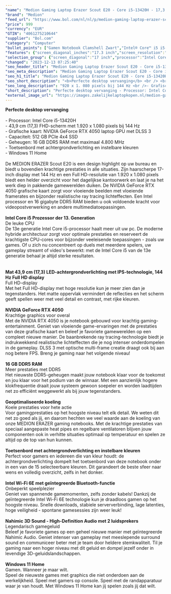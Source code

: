 ```yaml
---
"name": "Medion Gaming Laptop Erazer Scout E20 - Core i5-13420H - 17,3 Inch FHD-scherm - 144 Hz - NVIDIA RTX 4050 - 512 GB SSD - 16 GB RAM - Windows 11 Home"
"brand": "Medion"
"feed_url": "https://www.bol.com/nl/nl/p/medion-gaming-laptop-erazer-scout-e20-core-i5-13420h-17-3-inch-fhd-scherm-144-hz-nvidia-rtx-4050-512-gb-ssd-16-gb-ram-windows-11-home/9300000141408690"
"price": 999
"currency": "EUR"
"GTIN": "4061275210644"
"supplier": "Bol.com"
"category": "Computer"
"bullet_points": ["Gamen Notebook Clamshell Zwart","Intel® Core™ i5 i5-13420H 2,1 GHz","43,9 cm (17.3\") Full HD 1920 x 1080 Pixels IPS","16 GB DDR5-SDRAM 4800 MHz 2 x 8 GB","512 GB SSD","NVIDIA GeForce RTX 4050 6 GB Intel® UHD Graphics","Wi-Fi 6E (802.11ax) Ethernet LAN 100,1000 Mbit/s Bluetooth 5.3","Lithium-Ion (Li-Ion) 230 W","Windows 11 Home"]
"features": {"screen_diagonal_inches":"17.3 inch","screen_resolution":"1920 x 1080 Pixels","processor_family":"Intel® Core™ i5","memory_size":"16 GB","memory_type":"DDR5-SDRAM","total_storage_space":"512 GB","graphics_card":"NVIDIA GeForce RTX 4050","graphics_memory_size":"6 GB","operating_system":"Windows","width":"396,9 mm","depth":"262,9 mm","height":"28,8 mm","weight":"2,8 kg","purpose_laptop":"Gaming"}
"selection_group": {"screen_diagonal":"17 inch","processor":"Intel Core i5","changed_price_past_3_days":false,"product_family":"ERAZER"}
"changed": "2023-12-13 07:25:40"
"seo_header_title": "Medion Gaming Laptop Erazer Scout E20 - Core i5-13420H - 17,3 Inch FHD-scherm - 144 Hz - NVIDIA RTX 4050 - 512 GB SSD - 16 GB RAM - Windows 11 Home"
"seo_meta_description": "Medion Gaming Laptop Erazer Scout E20 - Core i5-13420H - 17,3 Inch FHD-scherm - 144 Hz - NVIDIA RTX 4050 - 512 GB SSD - 16 GB RAM - Windows 11 Home"
"seo_h1_title": "Medion Gaming Laptop Erazer Scout E20 - Core i5-13420H - 17,3 Inch FHD-scherm - 144 Hz - NVIDIA RTX 4050 - 512 GB SSD - 16 GB RAM - Windows 11 Home"
"seo_short_description": "<b>Perfecte desktop vervanging</b> <br /> <br />- Processor: Intel Core i5-13420H <br />- 43,9 cm (17,3) FHD-scherm met 1."
"seo_long_description": "920 x 1. 080 pixels bij 144 Hz <br />- Grafische kaart: NVIDIA GeForce RTX 4050 laptop GPU met DLSS 3 <br />- Capaciteit: 512 GB PCIe 4x4 SSD <br />- Geheugen: 16 GB DDR5 RAM met maximaal 4. 800 MHz <br />- Toetsenbord met achtergrondverlichting en instelbare kleuren <br />- Windows 11 Home <br /> <br />De MEDION ERAZER Scout E20 is een design highlight op uw bureau en biedt u bovendien krachtige prestaties in alle situaties. Zijn haarscherpe 17-inch display met 144 Hz en een Full HD-resolutie van 1. 920 x 1. 080 pixels biedt een helder overzicht voor het dagelijkse kantoorwerk en laat je na het werk diep in pakkende gamewerelden duiken. De NVIDIA GeForce RTX 4050 grafische kaart zorgt voor vloeiende beelden met vloeiende framerates en bijzonder realistische ray tracing lichteffecten. Een Intel processor en 16 gigabyte DDR5 RAM bieden u ook voldoende kracht voor videopostverwerking en andere multimediatoepassingen. <br /> <br /> <b>Intel Core i5 Prozessor der 13. Generation</b> <br />De leuke CPU <br />De 13e generatie Intel Core i5-processor haalt meer uit uw pc. De moderne hybride architectuur zorgt voor optimale prestaties en reserveert de krachtigste CPU-cores voor bijzonder veeleisende toepassingen - zoals uw games. Of u zich nu concentreert op duels met meerdere spelers, uw gameplay streamt of video's bewerkt: met de Intel Core i5 van de 13e generatie behaal je altijd sterke resultaten. <br /> <br /> <br /> <b>Mat 43,9 cm (17,3) LED-achtergrondverlichting met IPS-technologie, 144 Hz Full HD display</b> <br />Full HD-display <br />Met het Full HD-display met hoge resolutie kun je meer zien dan je tegenstanders. Het matte oppervlak vermindert de reflecties en het scherm geeft spellen weer met veel detail en contrast, met rijke kleuren. <br /> <br /> <b>NVIDIA GeForce RTX 4050</b> <br />Krachtige graphics voor overal <br />Met de NVIDIA RTX 4050 is je notebook gebouwd voor krachtig gaming-entertainment. Geniet van vloeiende game-ervaringen met de prestaties van deze grafische kaart en beleef je favoriete gamewerelden op een compleet nieuwe manier. De baanbrekende ray tracing-technologie biedt je indrukwekkend realistische lichteffecten die je nog intenser onderdompelen in de gameplay. DLSS 3 met optische multi-frame creatie draagt ook bij aan nog betere FPS. Breng je gaming naar het volgende niveau! <br /> <br /> <b>16 GB DDR5 RAM</b> <br />Meer prestaties met DDR5 <br />Het nieuwste DDR5-geheugen maakt jouw notebook klaar voor de toekomst en jou klaar voor het podium van de winnaar. Met een aanzienlijk hogere klokfrequentie draait jouw systeem gewoon soepeler en worden laadtijden net zo efficiënt weggewerkt als bij jouw tegenstanders. <br /> <br /> <b>Geoptimaliseerde koeling</b> <br />Koele prestaties voor hete actie <br />Voor gamingprestaties op het hoogste niveau telt elk detail. We weten dit net zo goed als jij, en daarom hechten we veel waarde aan de koeling van onze MEDION ERAZER gaming notebooks. Met de krachtige prestaties van speciaal aangepaste heat pipes en regelbare ventilatoren blijven jouw componenten ook in verhitte situaties optimaal op temperatuur en spelen ze altijd op de top van hun kunnen. <br /> <br /> <b>Toetsenbord met achtergrondverlichting en instelbare kleuren</b> <br />Perfect voor gamers en iedereen die van kleur houdt: de achtergrondverlichting dompelt het toetsenbord van deze notebook onder in een van de 15 selecteerbare kleuren. Dit garandeert de beste sfeer naar wens en volledig overzicht, zelfs in het donker. <br /> <br /> <b>Intel Wi-Fi 6E met geïntegreerde Bluetooth-functie</b> <br />Onbeperkt speelplezier <br />Geniet van spannende gamemomenten, zelfs zonder kabels! Dankzij de geïntegreerde Intel Wi-Fi 6E technologie kun je draadloos gamen op het hoogste niveau. Snelle downloads, stabiele serververbinding, lage latenties, hoge veiligheid - spontane gamesessies zijn weer leuk! <br /> <br /> <b>Nahimic 3D Sound - High-Definition Audio met 2 luidsprekers</b> <br />Legendarisch gamegeluid <br />Beleef je favoriete games op een geheel nieuwe manier met geïntegreerde Nahimic Audio. Geniet intenser van gameplay met meeslepende surround sound en communiceer beter met je team door heldere stemkwaliteit. Til je gaming naar een hoger niveau met dit geluid en dompel jezelf onder in levendige 3D-geluidslandschappen. <br /> <br /> <b>Windows 11 Home</b> <br />Gamen. Wanneer je maar wilt. <br />Speel de nieuwste games met graphics die niet onderdoen aan de werkelijkheid. Speel met gamers op console. Speel met de randapparatuur waar je van houdt. Met Windows 11 Home kan jij spelen zoals jij dat wilt."
"short_description": "Perfecte desktop vervanging - Processor: Intel Core i5-13420H - 43,9 cm (17,3) FHD-scherm met 1.920 x 1.080 pixels bij 144 Hz - Grafische kaart: NVIDIA GeForce RTX 4050 laptop GPU met DLSS 3 - Capaciteit: 512 GB PCIe 4x4 SSD - Geheugen: 16 GB DDR5 RAM met maximaal 4.800 MHz - Toetsenbord met achtergrondverlichting en instelbare kleuren - Windows 11 Home De MEDION ERAZER Scout E20 is een design highlight op uw bureau en biedt u bovendien krachtige prestaties in alle situaties. Zijn haarscherpe 17-inch display met 144 Hz en een Full HD-resolutie van 1.920 x 1.080 pixels biedt een helder overzicht voor het dagelijkse kantoorwerk en laat je na het werk diep in pakkende gamewerelden duiken. De NVIDIA GeForce RTX 4050 grafische kaart zorgt voor vloeiende beelden met vloeiende framerates en bijzonder realistische ray tracing lichteffecten. Een Intel processor en 16 gigabyte DDR5 RAM bieden u ook voldoende kracht voor videopostverwerking en andere multimediatoepassingen. Intel Core i5 Prozessor der 13. Generation De leuke CPU De 13e generatie Intel Core i5-processor haalt meer uit uw pc. De moderne hybride architectuur zorgt voor optimale prestaties en reserveert de krachtigste CPU-cores voor bijzonder veeleisende toepassingen - zoals uw games. Of u zich nu concentreert op duels met meerdere spelers, uw gameplay streamt of video's bewerkt: met de Intel Core i5 van de 13e generatie behaal je altijd sterke resultaten. Mat 43,9 cm (17,3) LED-achtergrondverlichting met IPS-technologie, 144 Hz Full HD display Full HD-display Met het Full HD-display met hoge resolutie kun je meer zien dan je tegenstanders. Het matte oppervlak vermindert de reflecties en het scherm geeft spellen weer met veel detail en contrast, met rijke kleuren. NVIDIA GeForce RTX 4050 Krachtige graphics voor overal Met de NVIDIA RTX 4050 is je notebook gebouwd voor krachtig gaming-entertainment. Geniet van vloeiende game-ervaringen met de prestaties van deze grafische kaart en beleef je favoriete gamewerelden op een compleet nieuwe manier. De baanbrekende ray tracing-technologie biedt je indrukwekkend realistische lichteffecten die je nog intenser onderdompelen in de gameplay. DLSS 3 met optische multi-frame creatie draagt ook bij aan nog betere FPS. Breng je gaming naar het volgende niveau! 16 GB DDR5 RAM Meer prestaties met DDR5 Het nieuwste DDR5-geheugen maakt jouw notebook klaar voor de toekomst en jou klaar voor het podium van de winnaar. Met een aanzienlijk hogere klokfrequentie draait jouw systeem gewoon soepeler en worden laadtijden net zo efficiënt weggewerkt als bij jouw tegenstanders. Geoptimaliseerde koeling Koele prestaties voor hete actie Voor gamingprestaties op het hoogste niveau telt elk detail. We weten dit net zo goed als jij, en daarom hechten we veel waarde aan de koeling van onze MEDION ERAZER gaming notebooks. Met de krachtige prestaties van speciaal aangepaste heat pipes en regelbare ventilatoren blijven jouw componenten ook in verhitte situaties optimaal op temperatuur en spelen ze altijd op de top van hun kunnen. Toetsenbord met achtergrondverlichting en instelbare kleuren Perfect voor gamers en iedereen die van kleur houdt: de achtergrondverlichting dompelt het toetsenbord van deze notebook onder in een van de 15 selecteerbare kleuren. Dit garandeert de beste sfeer naar wens en volledig overzicht, zelfs in het donker. Intel Wi-Fi 6E met geïntegreerde Bluetooth-functie Onbeperkt speelplezier Geniet van spannende gamemomenten, zelfs zonder kabels! Dankzij de geïntegreerde Intel Wi-Fi 6E technologie kun je draadloos gamen op het hoogste niveau. Snelle downloads, stabiele serververbinding, lage latenties, hoge veiligheid - spontane gamesessies zijn weer leuk! Nahimic 3D Sound - High-Definition Audio met 2 luidsprekers Legendarisch gamegeluid Beleef je favoriete games op een geheel nieuwe manier met geïntegreerde Nahimic Audio. Geniet intenser van gameplay met meeslepende surround sound en communiceer beter met je team door heldere stemkwaliteit. Til je gaming naar een hoger niveau met dit geluid en dompel jezelf onder in levendige 3D-geluidslandschappen. Windows 11 Home Gamen. Wanneer je maar wilt. Speel de nieuwste games met graphics die niet onderdoen aan de werkelijkheid. Speel met gamers op console. Speel met de randapparatuur waar je van houdt. Met Windows 11 Home kan jij spelen zoals jij dat wilt."
"external_image_url": "https://images.zakelijkelaptopkopen.nl/medion-gaming-laptop-erazer-scout-e20-core-i5-13420h-17-3-inch-fhd-scherm-144-hz-nvidia-rtx-4050-512-gb-ssd-16-gb-ram-windows-11-home.webp"
---
```


<b>Perfecte desktop vervanging</b> <br /> <br />- Processor: Intel Core i5-13420H <br />- 43,9 cm (17,3) FHD-scherm met 1.920 x 1.080 pixels bij 144 Hz <br />- Grafische kaart: NVIDIA GeForce RTX 4050 laptop GPU met DLSS 3 <br />- Capaciteit: 512 GB PCIe 4x4 SSD <br />- Geheugen: 16 GB DDR5 RAM met maximaal 4.800 MHz <br />- Toetsenbord met achtergrondverlichting en instelbare kleuren <br />- Windows 11 Home <br /> <br />De MEDION ERAZER Scout E20 is een design highlight op uw bureau en biedt u bovendien krachtige prestaties in alle situaties. Zijn haarscherpe 17-inch display met 144 Hz en een Full HD-resolutie van 1.920 x 1.080 pixels biedt een helder overzicht voor het dagelijkse kantoorwerk en laat je na het werk diep in pakkende gamewerelden duiken. De NVIDIA GeForce RTX 4050 grafische kaart zorgt voor vloeiende beelden met vloeiende framerates en bijzonder realistische ray tracing lichteffecten. Een Intel processor en 16 gigabyte DDR5 RAM bieden u ook voldoende kracht voor videopostverwerking en andere multimediatoepassingen. <br /> <br /> <b>Intel Core i5 Prozessor der 13. Generation</b> <br />De leuke CPU <br />De 13e generatie Intel Core i5-processor haalt meer uit uw pc. De moderne hybride architectuur zorgt voor optimale prestaties en reserveert de krachtigste CPU-cores voor bijzonder veeleisende toepassingen - zoals uw games. Of u zich nu concentreert op duels met meerdere spelers, uw gameplay streamt of video's bewerkt: met de Intel Core i5 van de 13e generatie behaal je altijd sterke resultaten. <br /> <br /> <br /> <b>Mat 43,9 cm (17,3) LED-achtergrondverlichting met IPS-technologie, 144 Hz Full HD display</b> <br />Full HD-display <br />Met het Full HD-display met hoge resolutie kun je meer zien dan je tegenstanders. Het matte oppervlak vermindert de reflecties en het scherm geeft spellen weer met veel detail en contrast, met rijke kleuren. <br /> <br /> <b>NVIDIA GeForce RTX 4050</b> <br />Krachtige graphics voor overal <br />Met de NVIDIA RTX 4050 is je notebook gebouwd voor krachtig gaming-entertainment. Geniet van vloeiende game-ervaringen met de prestaties van deze grafische kaart en beleef je favoriete gamewerelden op een compleet nieuwe manier. De baanbrekende ray tracing-technologie biedt je indrukwekkend realistische lichteffecten die je nog intenser onderdompelen in de gameplay. DLSS 3 met optische multi-frame creatie draagt ook bij aan nog betere FPS. Breng je gaming naar het volgende niveau! <br /> <br /> <b>16 GB DDR5 RAM</b> <br />Meer prestaties met DDR5 <br />Het nieuwste DDR5-geheugen maakt jouw notebook klaar voor de toekomst en jou klaar voor het podium van de winnaar. Met een aanzienlijk hogere klokfrequentie draait jouw systeem gewoon soepeler en worden laadtijden net zo efficiënt weggewerkt als bij jouw tegenstanders. <br /> <br /> <b>Geoptimaliseerde koeling</b> <br />Koele prestaties voor hete actie <br />Voor gamingprestaties op het hoogste niveau telt elk detail. We weten dit net zo goed als jij, en daarom hechten we veel waarde aan de koeling van onze MEDION ERAZER gaming notebooks. Met de krachtige prestaties van speciaal aangepaste heat pipes en regelbare ventilatoren blijven jouw componenten ook in verhitte situaties optimaal op temperatuur en spelen ze altijd op de top van hun kunnen. <br /> <br /> <b>Toetsenbord met achtergrondverlichting en instelbare kleuren</b> <br />Perfect voor gamers en iedereen die van kleur houdt: de achtergrondverlichting dompelt het toetsenbord van deze notebook onder in een van de 15 selecteerbare kleuren. Dit garandeert de beste sfeer naar wens en volledig overzicht, zelfs in het donker. <br /> <br /> <b>Intel Wi-Fi 6E met geïntegreerde Bluetooth-functie</b> <br />Onbeperkt speelplezier <br />Geniet van spannende gamemomenten, zelfs zonder kabels! Dankzij de geïntegreerde Intel Wi-Fi 6E technologie kun je draadloos gamen op het hoogste niveau. Snelle downloads, stabiele serververbinding, lage latenties, hoge veiligheid - spontane gamesessies zijn weer leuk! <br /> <br /> <b>Nahimic 3D Sound - High-Definition Audio met 2 luidsprekers</b> <br />Legendarisch gamegeluid <br />Beleef je favoriete games op een geheel nieuwe manier met geïntegreerde Nahimic Audio. Geniet intenser van gameplay met meeslepende surround sound en communiceer beter met je team door heldere stemkwaliteit. Til je gaming naar een hoger niveau met dit geluid en dompel jezelf onder in levendige 3D-geluidslandschappen. <br /> <br /> <b>Windows 11 Home</b> <br />Gamen. Wanneer je maar wilt. <br />Speel de nieuwste games met graphics die niet onderdoen aan de werkelijkheid. Speel met gamers op console. Speel met de randapparatuur waar je van houdt. Met Windows 11 Home kan jij spelen zoals jij dat wilt.